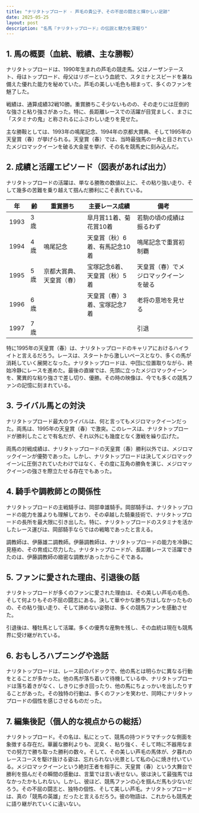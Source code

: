 ```yaml
---
title: "ナリタトップロード - 芦毛の貴公子、その不屈の闘志と輝かしい足跡"
date: 2025-05-25
layout: post
description: "名馬『ナリタトップロード』の伝説と魅力を深堀り"
---
```


## 1. 馬の概要（血統、戦績、主な勝鞍）

ナリタトップロードは、1990年生まれの芦毛の競走馬。父はノーザンテースト、母はトップロード、母父はリボーという血統で、スタミナとスピードを兼ね備えた優れた能力を秘めていた。芦毛の美しい毛色も相まって、多くのファンを魅了した。

戦績は、通算成績32戦10勝。重賞勝ちこそ少ないものの、その走りには圧倒的な強さと粘り強さがあった。特に、長距離レースでの活躍が目覚ましく、まさに「スタミナの鬼」と称されるにふさわしい走りを見せた。

主な勝鞍としては、1993年の鳴尾記念、1994年の京都大賞典、そして1995年の天皇賞（春）が挙げられる。天皇賞（春）では、当時最強馬の一角と目されていたメジロマックイーンを破る大金星を挙げ、その名を競馬史に刻み込んだ。


## 2. 成績と活躍エピソード（図表があれば出力）

ナリタトップロードの活躍は、単なる勝敗の数値以上に、その粘り強い走り、そして幾多の苦難を乗り越えて掴んだ勝利にこそ表れている。

| 年 | 齢 | 重賞勝ち | 主要レース成績 | 備考 |
|---|---|---|---|---|
| 1993 | 3歳 |  | 皐月賞11着、菊花賞10着 | 若駒の頃の成績は振るわず |
| 1994 | 4歳 | 鳴尾記念 | 天皇賞（秋）6着、有馬記念10着 | 鳴尾記念で重賞初制覇 |
| 1995 | 5歳 | 京都大賞典、天皇賞（春） | 宝塚記念6着、天皇賞（秋）5着 | 天皇賞（春）でメジロマックイーンを破る |
| 1996 | 6歳 |  | 天皇賞（春）3着、宝塚記念7着 | 老将の意地を見せる |
| 1997 | 7歳 |  |  | 引退 |

特に1995年の天皇賞（春）は、ナリタトップロードのキャリアにおけるハイライトと言えるだろう。レースは、スタートから激しいペースとなり、多くの馬が消耗していく展開となった。ナリタトップロードは、中団に位置取りながら、終始冷静にレースを進めた。最後の直線では、先頭に立ったメジロマックイーンを、驚異的な粘り強さで差し切り、優勝。その時の映像は、今でも多くの競馬ファンの記憶に刻まれている。


## 3. ライバル馬との対決

ナリタトップロード最大のライバルは、何と言ってもメジロマックイーンだった。両馬は、1995年の天皇賞（春）で激突。このレースは、ナリタトップロードが勝利したことで有名だが、それ以外にも幾度となく激戦を繰り広げた。

両馬の対戦成績は、ナリタトップロードの天皇賞（春）勝利以外では、メジロマックイーンが優勢であった。しかし、ナリタトップロードは決してメジロマックイーンに圧倒されていたわけではなく、その度に互角の勝負を演じ、メジロマックイーンの強さを際立たせる存在でもあった。


## 4. 騎手や調教師との関係性

ナリタトップロードの主戦騎手は、岡部幸雄騎手。岡部騎手は、ナリタトップロードの能力を誰よりも理解しており、その卓越した騎乗技術で、ナリタトップロードの長所を最大限に引き出した。特に、ナリタトップロードのスタミナを活かしたレース運びは、岡部騎手ならではの戦略であったと言える。

調教師は、伊藤雄二調教師。伊藤調教師は、ナリタトップロードの能力を冷静に見極め、その育成に尽力した。ナリタトップロードが、長距離レースで活躍できたのは、伊藤調教師の緻密な調教があったからこそである。


## 5. ファンに愛された理由、引退後の話

ナリタトップロードが多くのファンに愛された理由は、その美しい芦毛の毛色、そして何よりもその不屈の闘志にある。決して華やかな勝ち方はしなかったものの、その粘り強い走り、そして諦めない姿勢は、多くの競馬ファンを感動させた。

引退後は、種牡馬として活躍。多くの優秀な産駒を残し、その血統は現在も競馬界に受け継がれている。


## 6. おもしろハプニングや逸話

ナリタトップロードは、レース前のパドックで、他の馬とは明らかに異なる行動をとることが多かった。他の馬が落ち着いて待機している中、ナリタトップロードは落ち着きがなく、しきりに歩き回ったり、他の馬にちょっかいを出したりすることがあった。その独特の行動は、多くのファンを笑わせ、同時にナリタトップロードの個性を感じさせるものだった。


## 7. 編集後記（個人的な視点からの総括）

ナリタトップロード。その名は、私にとって、競馬の持つドラマチックな側面を象徴する存在だ。華麗な勝利よりも、泥臭く、粘り強く、そして時に不器用なまでの努力で勝ち取った勝利の数々。そして、その美しい芦毛の馬体が、夕暮れのレースコースを駆け抜ける姿は、忘れられない光景として私の心に焼き付いている。メジロマックイーンという絶対王者を相手に、天皇賞（春）という大舞台で勝利を掴んだその瞬間の感動は、言葉では言い表せない。彼は決して最強馬ではなかったかもしれない。しかし、彼ほど、競馬ファンの心を掴んだ馬も少ないだろう。その不屈の闘志と、独特の個性、そして美しい芦毛。ナリタトップロードは、真の「競馬の英雄」だったと言えるだろう。彼の物語は、これからも競馬史に語り継がれていくに違いない。
